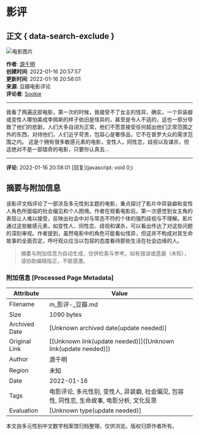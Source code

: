# 影评

## 正文 { data-search-exclude }


![电影图片](https://img9.doubanio.com/view/elanor_image/raw/public/Q1FI1UO4.jpg)

**作者**: [源千明](https://www.douban.com/people/minamotochiaki/)  
**创建时间**: 2022-01-16 20:57:57  
**更新时间**: 2022-01-16 20:58:01  
**来源**: 豆瓣电影评论  
**评论者**: [Sookie](https://www.douban.com/people/160696317/)  

---

我看了两遍这部电影，第一次的时候，我接受不了女主的怪异，确实，一个异装癖或变性人哪怕美成李佩斯的样子依旧是怪异的，甚至是令人不适的，这也一部分导致了他们的悲剧，人们大多自诩为正常，他们不愿意接受任何超出他们正常范围之外的东西，对待他们，人们近乎苛责，包容心是奢侈品，它不在普罗大众的需求范围之内。 这是个拥有很多敏感元素的电影，变性人，同性恋，歧视以及谋杀，但这绝对不是一部猎奇的电影，只要你认真去...

---

**评论**: 2022-01-16 20:58:01 [回复](javascript: void 0;)
<!-- tcd_original_link https://m.douban.com/doulist/148175901/ -->


## 摘要与附加信息

<!-- tcd_abstract -->
该影评文档评论了一部涉及多元性别主题的电影，重点探讨了影片中异装癖和变性人角色所面临的社会偏见和个人困境。作者在观看电影后，第一次感觉到女主角的表现让人难以接受，反映出社会中对与常态不符的个体的强烈歧视与不理解。影片通过这些敏感元素，如变性人、同性恋、歧视和谋杀，可以看出传达了对这些问题的深刻审视。作者提到，虽然电影中的角色可能看似怪异，但这并不构成对其生命故事的全面否定，呼吁观众应当以包容的态度看待那些生活在社会边缘的人。
<!-- tcd_abstract_end -->

> 摘要与附加信息为自动生成，仅供检索与参考。如有错误或遗漏（未知），请协助编辑指正，不胜感激。

### 附加信息 [Processed Page Metadata]

| Attribute       | Value                                  |
|-----------------|----------------------------------------|
| Filename        | m_影评-_豆瓣.md                             |
| Size            | 1090 bytes                           |
| Archived Date   | [Unknown archived date(update needed)]                             |
| Original Link   | [[Unknown link(update needed)]]([Unknown link(update needed)])                       |
| Author          | 源千明                               |
| Region          | 未知                               |
| Date            | 2022-01-16                                 |
| Tags            | 电影评论, 多元性别, 变性人, 异装癖, 社会偏见, 包容性, 同性恋, 生命故事, 电影分析, 文化反思                                 |
| Evaluation            | [Unknown type(update needed)]                                 |
<!-- tcd_table_end -->

本文由多元性别中文数字档案馆归档整理，仅供浏览。版权归原作者所有。
